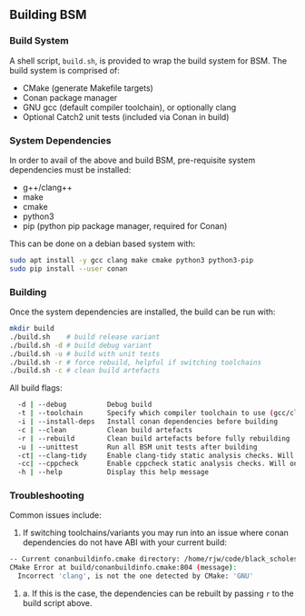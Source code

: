 ## Building BSM

### Build System

A shell script, `build.sh`, is provided to wrap the build system for BSM.
The build system is comprised of:
* CMake (generate Makefile targets)
* Conan package manager
* GNU gcc (default compiler toolchain), or optionally clang
* Optional Catch2 unit tests (included via Conan in build)

### System Dependencies

In order to avail of the above and build BSM, pre-requisite system dependencies must be installed:

* g++/clang++
* make
* cmake
* python3
* pip (python pip package manager, required for Conan)

This can be done on a debian based system with:
```bash
sudo apt install -y gcc clang make cmake python3 python3-pip
sudo pip install --user conan
```

### Building

Once the system dependencies are installed, the build can be run with:

```bash
mkdir build
./build.sh    # build release variant
./build.sh -d # build debug variant
./build.sh -u # build with unit tests
./build.sh -r # force rebuild, helpful if switching toolchains
./build.sh -c # clean build artefacts
```
All build flags:
```bash
  -d | --debug          Debug build
  -t | --toolchain      Specify which compiler toolchain to use (gcc/clang)
  -i | --install-deps   Install conan dependencies before building
  -c | --clean          Clean build artefacts
  -r | --rebuild        Clean build artefacts before fully rebuilding
  -u | --unittest       Run all BSM unit tests after building
  -ct| --clang-tidy     Enable clang-tidy static analysis checks. Will only run if building (i.e. source changed, '-r', or first build)
  -cc| --cppcheck       Enable cppcheck static analysis checks. Will only run if building (i.e. source changed, '-r', or first build)
  -h | --help           Display this help message
```
### Troubleshooting

Common issues include:
1. If switching toolchains/variants you may run into an issue where conan dependencies do not have ABI with your current build:
```bash
-- Current conanbuildinfo.cmake directory: /home/rjw/code/black_scholes/build
CMake Error at build/conanbuildinfo.cmake:804 (message):
  Incorrect 'clang', is not the one detected by CMake: 'GNU'
```
  1. a. If this is the case, the dependencies can be rebuilt by passing `r` to the build script above.
